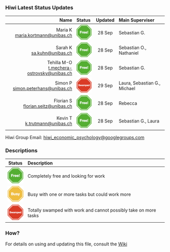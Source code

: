 ### Hiwi Latest Status Updates

| Name   |  Status |    Updated      |  Main Superviser |
|----------:|:-----|:-----:|:----------|
|Maria K<br><a href="mailto:maria.kortmann@unibas.ch">maria.kortmann@unibas.ch</a>  | <img width=50px src="images/free.png"> |    28 Sep| Sebastian G.<br>  |
| Sarah K<br><a href="mailto:sa.kuhn@unibas.ch">sa.kuhn@unibas.ch</a>  | <img width=50px src="images/free.png"> | 28 Sep| Sebastian O., Nathaniel  |
| Tehilla M-O<br><a href="mailto:t.mechera-ostrovsky@unibas.ch">t.mechera-ostrovsky@unibas.ch</a>  | <img width=50px src="images/free.png"> |    28 Sep |Sebastian G. |
| Simon P<br><a href="mailto:simon.peterhans@unibas.ch">simon.peterhans@unibas.ch</a>   |  <img width=50px src="images/swamped.png">   |   29 Sep| Laura, Sebastian G., Michael |
| Florian S<br><a href="mailto:florian.seitz@unibas.ch">florian.seitz@unibas.ch</a>  |<img width=50px src="images/free.png"> |    28 Sep| Rebecca  |
| Kevin T<br><a href="k.trutmann@unibas.ch">k.trutmann@unibas.ch</a>   | <img width=50px src="images/free.png"> |    28 Sep| Sebastian G., Laura |

Hiwi Group Email: <a href="mailto:hiwi_economic_psychology@googlegroups.com">hiwi_economic_psychology@googlegroups.com</a> 


### Descriptions

| Status|      Description      |  
|----------|:-------------|
| <img width=50px src="images/free.png">|  Completely free and looking for work |
| <img width=50px src="images/busy.png">|  Busy with one or more tasks but could work more | 
| <img width=50px src="images/swamped.png">|  Totally swamped with work and cannot possibly take on more tasks  | 

### How?

For details on using and updating this file, consult the [Wiki](https://github.com/econpsychbasel/hiwi/wiki/home)
